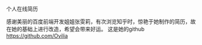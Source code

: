 个人在线简历

感谢美丽的百度前端开发姐姐张雯莉，有次浏览知乎时，惊艳于她制作的简历，故在她的基础上进行改造，希望会带来好运。
这是她的github
https://github.com/Ovilia